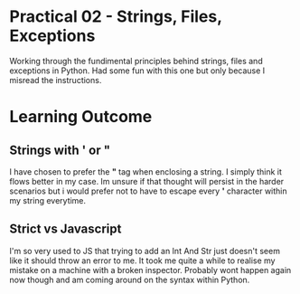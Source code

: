 # Practical 02 - Strings, Files, Exceptions

Working through the fundimental principles behind strings, files and exceptions in Python. Had some fun with this one but only because I misread the instructions.

# Learning Outcome

## Strings with ' or "

I have chosen to prefer the **"** tag when enclosing a string. I simply think it flows better in my case. Im unsure if that thought will persist in the harder scenarios but i would prefer not to have to escape every **'** character within my string everytime.

## Strict vs Javascript

I'm so very used to JS that trying to add an Int And Str just doesn't seem like it should throw an error to me. It took me quite a while to realise my mistake on a machine with a broken inspector. Probably wont happen again now though and am coming around on the syntax within Python.
